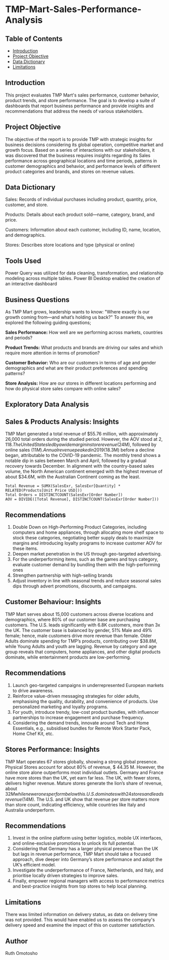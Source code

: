 # TMP-Mart-Sales-Performance-Analysis

## Table of Contents

- [Introduction](#introduction)
- [Project Objective](#project-objective)
- [Data Dictionary](#data-dictionary)
- [Limitations](#limitations)

## Introduction
This project evaluates TMP Mart's sales performance, customer behavior, product trends, and store performance. The goal is to develop a suite of dashboards that report business performance and provide insights and recommendations that address the needs of various stakeholders.

## Project Objective
The objective of the report is to provide TMP with strategic insights for business decisions considering its global operation, competitive market and growth focus. Based on a series of interactions with our stakeholders, it was discovered that the business requires insights regarding its Sales performance across geographical locations and time periods, patterns in customer demographics and behavior, and performance levels of different product categories and brands, and stores on revenue values.
## Data Dictionary
Sales: Records of individual purchases including product, quantity, price, customer, and store.

Products: Details about each product sold—name, category, brand, and price.

Customers: Information about each customer, including ID, name, location, and demographics.

Stores: Describes store locations and type (physical or online)
## Tools Used
Power Query was utilized for data cleaning, transformation, and relationship modeling across multiple tables. Power BI Desktop enabled the creation of an interactive dashboard
## Business Questions
As TMP Mart grows, leadership wants to know: "Where exactly is our growth coming from—and what’s holding us back?" To answer this, we explored the following guiding questions;

**Sales Performance:** How well are we performing across markets, countries and periods?

**Product Trends:** What products and brands are driving our sales and which require more attention in terms of promotion?

**Customer Behavior:** Who are our customers in terms of age and gender demographics and what are their product preferences and spending patterns?

**Store Analysis:** How are our stores in different locations performing and how do physical store sales compare with online sales?
## Exploratory Data Analysis
## Sales & Products Analysis: Insights
TMP Mart generated a total revenue of $55.76 million, with approximately 26,000 total orders during the studied period. However, the AOV stood at $2,118. The United States led by a wide margin in store revenue ($24M), followed by online sales ($11M). Annual revenue peaked in 2019 ($18.3M) before a decline began, attributable to the COVID-19 pandemic. The monthly trend shows a notable dip in sales between March and April, followed by a gradual recovery towards December. In alignment with the country-based sales volume, the North American continent emerged with the highest revenue of about $34.6M, with the Australian Continent coming as the least.

```PowerBI
Total Revenue = SUMX(SalesExr, SalesExr[Quantity] * RELATED(Products[Unit Price USD]))
Total Orders = DISTINCTCOUNT(SalesExr[Order Number])
AOV = DIVIDE([Total Revenue], DISTINCTCOUNT(SalesExr[Order Number]))
```
## Recommendations
1. Double Down on High-Performing Product Categories, including computers and home appliances, through  allocating more shelf space to stock these categories, negotiating better supply deals to maximize margins and introducing loyalty programs to increase customer AOV for these items.
2. Deepen market penetration in the US through geo-targeted advertising.
3. For the underperforming items, such as the games and toys category, evaluate customer demand by bundling them with the high-performing ones
4. Strengthen partnership with high-selling brands
5. Adjust inventory in line with seasonal trends and reduce seasonal sales dips through advert promotions, discounts, and campaigns.

## Customer Behaviour: Insights
TMP Mart serves about 15,000 customers across diverse locations and demographics, where 80% of our customer base are purchasing customers. The U.S. leads significantly with 6.8K customers, more than 3x the UK.
The customer base is balanced by gender, 51% Male and 49% female; hence, male customers drive more revenue than female. Older Adults dominate spending for TMP’s products, contributing over $38.8M, while Young Adults and youth are lagging. Revenue by category and age group reveals that computers, home appliances, and other digital products dominate, while entertainment products are low-performing.
## Recommendations
1. Launch geo-targeted campaigns in underrepresented European markets to drive awareness.
2. Reinforce value-driven messaging strategies for older adults, emphasising the  quality, durability, and convenience of products. Use personalized marketing and loyalty programs.
3. For youth, introduce trendy, low-cost product bundles, with influencer partnerships to increase engagement and purchase frequency.
4. Considering the demand trends, innovate around Tech and Home Essentials, e.g., subsidised bundles for Remote Work Starter Pack, Home Chef Kit, etc.
## Stores Performance: Insights
TMP Mart operates 67 stores globally, showing a strong global presence. Physical Stores account for about 80% of revenue, $ 44.35 M. However, the online store alone outperforms most individual outlets.
Germany and France have more stores than the UK, yet earn far less. The UK, with fewer stores, delivers higher revenue. Mature stores generate the lion’s share of revenue, about $32M while newer ones perform below this. U.S. dominates with 24 stores and leads revenue ($14M). The U.S. and UK show that revenue per store matters more than store count, indicating efficiency, while countries like Italy and Australia underperform.
## Recommendations
1. Invest in the online platform using better logistics, mobile UX interfaces, and online-exclusive promotions to unlock its full potential.
2. Considering that Germany has a larger physical presence than the UK but lags in revenue performance, TMP Mart should take a focused approach, dive deeper into Germany’s store performance and adopt the UK’s efficient model.
3. Investigate the underperformance of France, Netherlands, and Italy, and prioritise locally driven strategies to improve sales.
4. Finally, empower regional managers with access to performance metrics and best-practice insights from top stores to help local planning. 
## Limitations
There was limited information on delivery status, as data on delivery time was not provided. This would have enabled us to assess the company's delivery speed and examine the impact of this on customer satisfaction.
## Author
Ruth Omotosho








